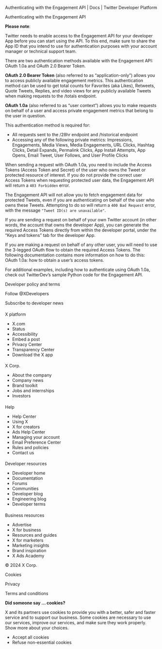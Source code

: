 



Authenticating with the Engagement API | Docs | Twitter Developer Platform 





































































































Authenticating with the Engagement API








**Please note**: 


Twitter needs to enable access to the Engagement API for your developer App before you can start using the API. To this end, make sure to share the App ID that you intend to use for authentication purposes with your account manager or technical support team.









There are two authentication methods available with the Engagement API: OAuth 1.0a and OAuth 2.0 Bearer Token. 


**OAuth 2.0 Bearer Token** (also referred to as “application-only”) allows you to access publicly available engagement metrics. This authentication method can be used to get total counts for Favorites (aka Likes), Retweets, Quote Tweets, Replies, and video views for any publicly available Tweets when making requests to the /totals endpoint. 


**OAuth 1.0a** (also referred to as “user context”) allows you to make requests on behalf of a user and access private engagement metrics that belong to the user in question. 


This authentication method is required for:


* All requests sent to the /28hr endpoint and /historical endpoint
* Accessing any of the following private metrics: Impressions, Engagements, Media Views, Media Engagements, URL Clicks, Hashtag Clicks, Detail Expands, Permalink Clicks, App Install Attempts, App Opens, Email Tweet, User Follows, and User Profile Clicks


When sending a request with OAuth 1.0a, you need to include the Access Tokens (Access Token and Secret) of the user who owns the Tweet or protected resource of interest. If you do not provide the correct user Access Tokens when requesting protected user data, the Engagement API will return a `403 Forbidden` error.


The Engagement API will not allow you to fetch engagement data for protected Tweets, even if you are authenticating on behalf of the user who owns these Tweets. Attempting to do so will return a `400 Bad Request` error, with the message `"Tweet ID(s) are unavailable"`.


If you are sending a request on behalf of your own Twitter account (in other words, the account that owns the developer App), you can generate the required Access Tokens directly from within the developer portal, under the “Keys and tokens” tab for the developer App.


If you are making a request on behalf of any other user, you will need to use the 3-legged OAuth flow to obtain the required Access Tokens. The following documentation contains more information on how to do this: OAuth 1.0a: how to obtain a user’s access tokens.


For additional examples, including how to authenticate using OAuth 1.0a, check out TwitterDev’s sample Python code for the Engagement API.



















Developer policy and terms


Follow @XDevelopers


Subscribe to developer news












#### 
 X platform


* X.com
* Status
* Accessibility
* Embed a post
* Privacy Center
* Transparency Center
* Download the X app




#### 
 X Corp.


* About the company
* Company news
* Brand toolkit
* Jobs and internships
* Investors




#### 
 Help


* Help Center
* Using X
* X for creators
* Ads Help Center
* Managing your account
* Email Preference Center
* Rules and policies
* Contact us




#### 
 Developer resources


* Developer home
* Documentation
* Forums
* Communities
* Developer blog
* Engineering blog
* Developer terms




#### 
 Business resources


* Advertise
* X for business
* Resources and guides
* X for marketers
* Marketing insights
* Brand inspiration
* X Ads Academy









 © 2024 X Corp.
 


Cookies


Privacy


Terms and conditions






















**Did someone say … cookies?**  
  


 X and its partners use cookies to provide you with a better, safer and
 faster service and to support our business. Some cookies are necessary to use
 our services, improve our services, and make sure they work properly.
 Show more about your choices.


 




* Accept all cookies
* Refuse non-essential cookies















